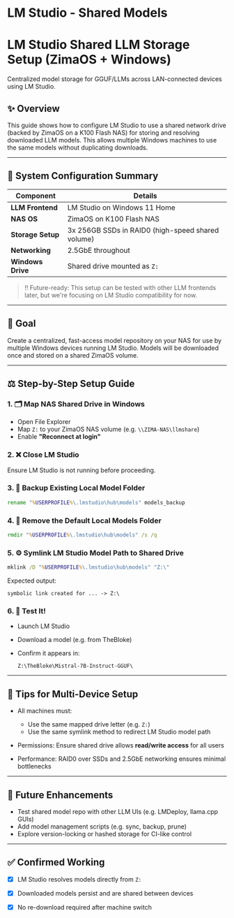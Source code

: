 # LM Studio - Shared Models

# LM Studio Shared LLM Storage Setup (ZimaOS + Windows)

Centralized model storage for GGUF/LLMs across LAN-connected devices using LM Studio.

## ✨ Overview

This guide shows how to configure LM Studio to use a shared network drive (backed by ZimaOS on a K100 Flash NAS) for storing and resolving downloaded LLM models. This allows multiple Windows machines to use the same models without duplicating downloads.

---

## 📅 System Configuration Summary

| Component         | Details                                           |
| ----------------- | ------------------------------------------------- |
| **LLM Frontend**  | LM Studio on Windows 11 Home                      |
| **NAS OS**        | ZimaOS on K100 Flash NAS                          |
| **Storage Setup** | 3x 256GB SSDs in RAID0 (high-speed shared volume) |
| **Networking**    | 2.5GbE throughout                                 |
| **Windows Drive** | Shared drive mounted as `Z:`                      |

> ‼️ Future-ready: This setup can be tested with other LLM frontends later, but we're focusing on LM Studio compatibility for now.

---

## 🔄 Goal

Create a centralized, fast-access model repository on your NAS for use by multiple Windows devices running LM Studio. Models will be downloaded once and stored on a shared ZimaOS volume.

---

## ⚖️ Step-by-Step Setup Guide

### 1. 🗂️ Map NAS Shared Drive in Windows

* Open File Explorer
* Map `Z:` to your ZimaOS NAS volume (e.g. `\\ZIMA-NAS\llmshare`)
* Enable **"Reconnect at login"**

### 2. ❌ Close LM Studio

Ensure LM Studio is not running before proceeding.

### 3. 📁 Backup Existing Local Model Folder

```cmd
rename "%USERPROFILE%\.lmstudio\hub\models" models_backup
```

### 4. 🔌 Remove the Default Local Models Folder

```cmd
rmdir "%USERPROFILE%\.lmstudio\hub\models" /s /q
```

### 5. ⚙️ Symlink LM Studio Model Path to Shared Drive

```cmd
mklink /D "%USERPROFILE%\.lmstudio\hub\models" "Z:\"
```

Expected output:

```
symbolic link created for ... -> Z:\
```

### 6. 🚀 Test It!

* Launch LM Studio
* Download a model (e.g. from TheBloke)
* Confirm it appears in:

  ```
  Z:\TheBloke\Mistral-7B-Instruct-GGUF\
  ```

---

## 🔧 Tips for Multi-Device Setup

* All machines must:

  * Use the same mapped drive letter (e.g. `Z:`)
  * Use the same symlink method to redirect LM Studio model path
* Permissions: Ensure shared drive allows **read/write access** for all users
* Performance: RAID0 over SSDs and 2.5GbE networking ensures minimal bottlenecks

---

## 🧰 Future Enhancements

* Test shared model repo with other LLM UIs (e.g. LMDeploy, llama.cpp GUIs)
* Add model management scripts (e.g. sync, backup, prune)
* Explore version-locking or hashed storage for CI-like control

---

## ✅ Confirmed Working

* [x] LM Studio resolves models directly from `Z:`
* [x] Downloaded models persist and are shared between devices
* [x] No re-download required after machine switch



